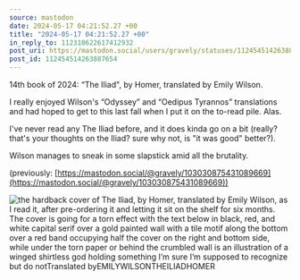```yaml
---
source: mastodon
date: 2024-05-17 04:21:52.27 +00
title: "2024-05-17 04:21:52.27 +00"
in_reply_to: 112310622617412932
post_uri: https://mastodon.social/users/gravely/statuses/112454514263887654
post_id: 112454514263887654
---
```

14th book of 2024: “The Iliad", by Homer, translated by Emily Wilson.

I really enjoyed Wilson's “Odyssey” and “Oedipus Tyrannos” translations and had hoped to get to this last fall when I put it on the to-read pile. Alas.

I've never read any The Iliad before, and it does kinda go on a bit (really? that's your thoughts on the Iliad? sure why not, is "it was good" better?).

Wilson manages to sneak in some slapstick amid all the brutality.

(previously: [https://mastodon.social/@gravely/103030875431089669](https://mastodon.social/@gravely/103030875431089669))


![the hardback cover of The Iliad, by Homer, translated by Emily Wilson, as I read it, after pre-ordering it and letting it sit on the shelf for six months. The cover is going for a torn effect with the text below in black, red, and white capital serif over a gold painted wall with a tile motif along the bottom over a red band occupying half the cover on the right and bottom side, while under the torn paper or behind the crumbled wall is an illustration of a winged shirtless god holding something I’m sure I’m supposed to recognize but do notTranslated byEMILYWILSONTHEILIADHOMER](/images/112454514005680753.jpeg)

